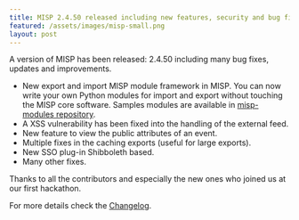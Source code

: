 ```yaml
---
title: MISP 2.4.50 released including new features, security and bug fixes.
featured: /assets/images/misp-small.png
layout: post
---
```


<p>A version of MISP has been released: 2.4.50 including many bug fixes, updates and improvements.</p>

* New export and import MISP module framework in MISP. You can now write your own Python modules for
import and export without touching the MISP core software. Samples modules are available in [misp-modules
repository](https://github.com/MISP/misp-modules/tree/master/misp_modules/modules).
* A XSS vulnerability has been fixed into the handling of the external feed.
* New feature to view the public attributes of an event.
* Multiple fixes in the caching exports (useful for large exports).
* New SSO plug-in Shibboleth based.
* Many other fixes.

Thanks to all the contributors and especially the new ones who joined us at our first hackathon.

For more details check the [Changelog](http://www.misp-project.org/Changelog.txt).

